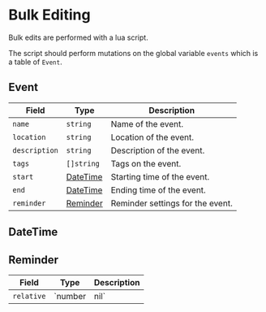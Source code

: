 # Bulk Editing

Bulk edits are performed with a lua script.

The script should perform mutations on the global variable `events` which is a table of `Event`.

## Event

| Field | Type | Description |
| --- | --- | --- |
| `name` | `string` | Name of the event. |
| `location` | `string` | Location of the event. |
| `description` | `string` | Description of the event. |
| `tags` | `[]string` | Tags on the event. |
| `start` | [DateTime](#DateTime) | Starting time of the event. |
| `end` | [DateTime](#DateTime) | Ending time of the event. |
| `reminder` | [Reminder](#Reminder) | Reminder settings for the event. |

## DateTime

## Reminder

| Field | Type | Description |
| --- | --- | --- |
| `relative` | `number | nil` |

